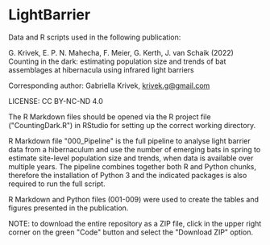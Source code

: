 
# LightBarrier

Data and R scripts used in the following publication:

G. Krivek, E. P. N. Mahecha, F. Meier, G. Kerth, J. van Schaik (2022) Counting in the dark: estimating population size and trends of bat assemblages at hibernacula using infrared light barriers

Corresponding author: Gabriella Krivek, krivek.g@gmail.com

LICENSE: CC BY-NC-ND 4.0

The R Markdown files should be opened via the R project file ("CountingDark.R") in RStudio for setting up the correct working directory.

R Markdown file "000_Pipeline" is the full pipeline to analyse light barrier data from a hibernaculum and use the number of emerging bats in spring to estimate site-level population size and trends, when data is available over multiple years. The pipeline combines together both R and Python chunks, therefore the installation of Python 3 and the indicated packages is also required to run the full script.

R Markdown and Python files (001-009) were used to create the tables and figures presented in the publication.

NOTE: to download the entire repository as a ZIP file, click in the upper right corner on the green "Code" button and select the "Download ZIP" option.
